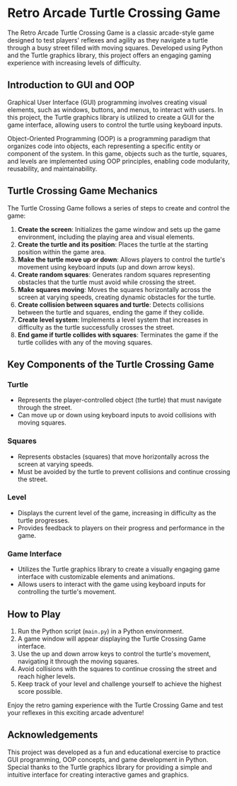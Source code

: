 # Retro Arcade Turtle Crossing Game

The Retro Arcade Turtle Crossing Game is a classic arcade-style game designed to test players' reflexes and agility as they navigate a turtle through a busy street filled with moving squares. Developed using Python and the Turtle graphics library, this project offers an engaging gaming experience with increasing levels of difficulty.

## Introduction to GUI and OOP

Graphical User Interface (GUI) programming involves creating visual elements, such as windows, buttons, and menus, to interact with users. In this project, the Turtle graphics library is utilized to create a GUI for the game interface, allowing users to control the turtle using keyboard inputs.

Object-Oriented Programming (OOP) is a programming paradigm that organizes code into objects, each representing a specific entity or component of the system. In this game, objects such as the turtle, squares, and levels are implemented using OOP principles, enabling code modularity, reusability, and maintainability.

## Turtle Crossing Game Mechanics

The Turtle Crossing Game follows a series of steps to create and control the game:

1. **Create the screen**: Initializes the game window and sets up the game environment, including the playing area and visual elements.
2. **Create the turtle and its position**: Places the turtle at the starting position within the game area.
3. **Make the turtle move up or down**: Allows players to control the turtle's movement using keyboard inputs (up and down arrow keys).
4. **Create random squares**: Generates random squares representing obstacles that the turtle must avoid while crossing the street.
5. **Make squares moving**: Moves the squares horizontally across the screen at varying speeds, creating dynamic obstacles for the turtle.
6. **Create collision between squares and turtle**: Detects collisions between the turtle and squares, ending the game if they collide.
7. **Create level system**: Implements a level system that increases in difficulty as the turtle successfully crosses the street.
8. **End game if turtle collides with squares**: Terminates the game if the turtle collides with any of the moving squares.

## Key Components of the Turtle Crossing Game

### Turtle
- Represents the player-controlled object (the turtle) that must navigate through the street.
- Can move up or down using keyboard inputs to avoid collisions with moving squares.

### Squares
- Represents obstacles (squares) that move horizontally across the screen at varying speeds.
- Must be avoided by the turtle to prevent collisions and continue crossing the street.

### Level
- Displays the current level of the game, increasing in difficulty as the turtle progresses.
- Provides feedback to players on their progress and performance in the game.

### Game Interface
- Utilizes the Turtle graphics library to create a visually engaging game interface with customizable elements and animations.
- Allows users to interact with the game using keyboard inputs for controlling the turtle's movement.

## How to Play

1. Run the Python script (`main.py`) in a Python environment.
2. A game window will appear displaying the Turtle Crossing Game interface.
3. Use the up and down arrow keys to control the turtle's movement, navigating it through the moving squares.
4. Avoid collisions with the squares to continue crossing the street and reach higher levels.
5. Keep track of your level and challenge yourself to achieve the highest score possible.

Enjoy the retro gaming experience with the Turtle Crossing Game and test your reflexes in this exciting arcade adventure!

## Acknowledgements

This project was developed as a fun and educational exercise to practice GUI programming, OOP concepts, and game development in Python. Special thanks to the Turtle graphics library for providing a simple and intuitive interface for creating interactive games and graphics.